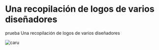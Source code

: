# Una recopilación de logos de varios diseñadores
prueba
Una recopilación de logos de varios diseñadores

![caru](https://user-images.githubusercontent.com/51276791/213898045-0dd5c356-03bd-4a0e-8487-6d3673728081.png)

